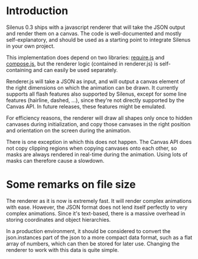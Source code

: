 # Introduction #

Silenus 0.3 ships with a javascript renderer that will take the JSON output and render them on a canvas. The code is well-documented and mostly self-explanatory, and should be used as a starting point to integrate Silenus in your own project.

This implementation does depend on two libraries: [require.js](http://requirejs.org/) and [compose.js](https://github.com/kriszyp/compose), but the renderer logic (contained in renderer.js) is self-containing and can easily be used separately.

Renderer.js will take a JSON as input, and will output a canvas element of the right dimensions on which the animation can be drawn. It currently supports all flash features also supported by Silenus, except for some line features (hairline, dashed, ...), since they're not directly supported by the Canvas API. In future releases, these features might be emulated.

For efficiency reasons, the renderer will draw all shapes only once to hidden canvases during initialization, and copy those canvases in the right position and orientation on the screen during the animation.

There is one exception in which this does not happen. The Canvas API does not copy clipping regions when copying canvases onto each other, so masks are always rendered in real-time during the animation. Using lots of masks can therefore cause a slowdown.


# Some remarks on file size #

The renderer as it is now is extremely fast. It will render complex animations with ease. However, the JSON format does not lend itself perfectly to very complex animations. Since it's text-based, there is a massive overhead in storing coordinates and object hierarchies.

In a production environment, it should be considered to convert the json.instances part of the json to a more compact data format, such as a flat array of numbers, which can then be stored for later use. Changing the renderer to work with this data is quite simple.